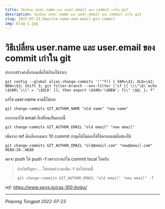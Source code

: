 ```yaml
---
title: วิธีเปลี่ยน user.name และ user.email ของ commit เก่าใน git
description: วิธีเปลี่ยน user.name และ user.email ของ commit เก่าใน git
slug: 2022-07-23_Rewrite-name-and-email-git-commit
img: blog-1.jpg
---
```


# วิธีเปลี่ยน user.name และ user.email ของ commit เก่าใน git

ทำการสร้างคำสั่งก่อนเพื่อให้เรียกใช้ง่ายๆ

```
git config --global alias.change-commits '!'"f() { VAR=\$1; OLD=\$2; NEW=\$3; shift 3; git filter-branch --env-filter \"if [[ \\\"\$\`echo \$VAR\`\\\" = '\$OLD' ]]; then export \$VAR='\$NEW'; fi\" \$@; }; f"
```

แก้ไข user.name ตามนี้ได้เลย

```
git change-commits GIT_AUTHOR_NAME "old name" "new name"
```

หากจะแก้ไข้ email ก็เปลี่ยนเป็นแบบนี้

```
git change-commits GIT_AUTHOR_EMAIL "old email" "new email"
```

เพิ่มจาก ref คือเลือกเฉพาะ 10 commit ล่าสุดได้ไม่ค่อยได้ใช้หรอกแต่เผื่อต้องใช้

```
git change-commits GIT_AUTHOR_EMAIL "old@email.com" "new@email.com" HEAD~10..HEAD
```

พอจะ push ให้ push -f เพราะเราแก้ไข commit local ไปครับ

> ถ้าเกิดปัญหา ... ไม่ยอมทำงานเพิ่ม -f ต่อไปตามนี้
>
> ```
> git change-commits GIT_AUTHOR_EMAIL "old email" "new email" -f
> ```

_ref:_ _https://www.swyx.io/css-100-bytes/_

---

_Pinpong_ _Tongpat_
_2022-07-23_
